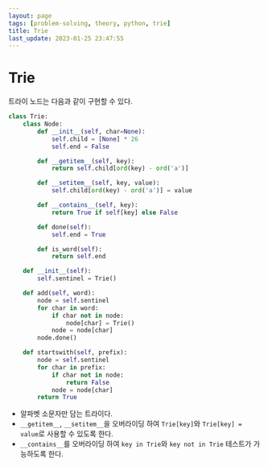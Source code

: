 ```yaml
---
layout: page
tags: [problem-solving, theory, python, trie]
title: Trie
last_update: 2023-01-25 23:47:55
---
```


# Trie

 트라이 노드는 다음과 같이 구현할 수 있다.

```python
class Trie:
    class Node:
        def __init__(self, char=None):
            self.child = [None] * 26
            self.end = False

        def __getitem__(self, key):
            return self.child[ord(key) - ord('a')]

        def __setitem__(self, key, value):
            self.child[ord(key) - ord('a')] = value

        def __contains__(self, key):
            return True if self[key] else False

        def done(self):
            self.end = True

        def is_word(self):
            return self.end

    def __init__(self):
        self.sentinel = Trie()

    def add(self, word):
        node = self.sentinel
        for char in word:
            if char not in node:
                node[char] = Trie()
            node = node[char]
        node.done()

    def startswith(self, prefix):
        node = self.sentinel
        for char in prefix:
            if char not in node:
                return False
            node = node[char]
        return True
```

 - 알파벳 소문자만 담는 트라이다.
 - `__getitem__`, `__setitem__`을 오버라이딩 하여 `Trie[key]`와
   `Trie[key] = value`로 사용할 수 있도록 한다.
 - `__contains__`를 오버라이딩 하여 `key in Trie`와 `key not in Trie`
   테스트가 가능하도록 한다.
